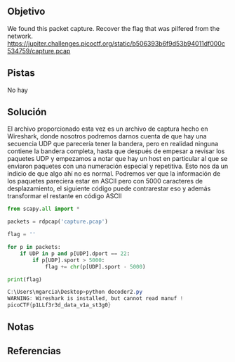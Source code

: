 ## Objetivo
We found this packet capture. Recover the flag that was pilfered from the network.
https://jupiter.challenges.picoctf.org/static/b506393b6f9d53b94011df000c534759/capture.pcap

## Pistas
No hay

## Solución
El archivo proporcionado esta vez es un archivo de captura hecho en Wireshark, donde nosotros podremos darnos cuenta de que hay una secuencia UDP que parecería tener la bandera, pero en realidad ninguna contiene la bandera completa, hasta que después de empesar a revisar los paquetes UDP y empezamos a notar que hay un host en particular al que se enviaron paquetes con una numeración especial y repetitiva. Esto nos da un indicio de que algo ahí no es normal. Podremos ver que la información de los paquetes pareciera estar en ASCII pero con 5000 caracteres de desplazamiento, el siguiente código puede contrarestar eso y además transformar el restante en código ASCII

```python
from scapy.all import *

packets = rdpcap('capture.pcap')

flag = ''

for p in packets:
	if UDP in p and p[UDP].dport == 22:
		if p[UDP].sport > 5000:
			flag += chr(p[UDP].sport - 5000)

print(flag)
```

```powershell
C:\Users\mgarcia\Desktop>python decoder2.py
WARNING: Wireshark is installed, but cannot read manuf !
picoCTF{p1LLf3r3d_data_v1a_st3g0}

```

## Notas

## Referencias